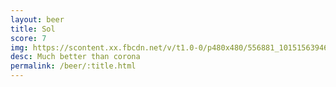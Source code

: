 ```yaml
---
layout: beer
title: Sol
score: 7
img: https://scontent.xx.fbcdn.net/v/t1.0-0/p480x480/556881_10151563946938745_1909714508_n.jpg?oh=dfce9c2ecbd900ce50caf9e14a33f42e&oe=586B2394
desc: Much better than corona
permalink: /beer/:title.html
---
```

